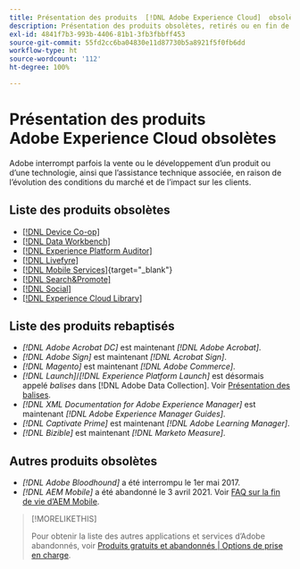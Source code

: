 ```yaml
---
title: Présentation des produits  [!DNL Adobe Experience Cloud]  obsolètes
description: Présentation des produits obsolètes, retirés ou en fin de vie pour  [!DNL Adobe Experience Cloud]  et  [!DNL Adobe Experience Platform]
exl-id: 4841f7b3-993b-4406-81b1-3fb3fbbff453
source-git-commit: 55fd2cc6ba04830e11d87730b5a8921f5f0fb6dd
workflow-type: ht
source-wordcount: '112'
ht-degree: 100%

---
```


# Présentation des produits Adobe Experience Cloud obsolètes

Adobe interrompt parfois la vente ou le développement d’un produit ou d’une technologie, ainsi que l’assistance technique associée, en raison de l’évolution des conditions du marché et de l’impact sur les clients.

## Liste des produits obsolètes

* [[!DNL Device Co-op]](device-co-op.md)
* [[!DNL Data Workbench]](data-workbench.md)
* [[!DNL Experience Platform Auditor]](auditor.md)
* [[!DNL Livefyre]](livefyre.md)
* [[!DNL Mobile Services]](https://experienceleague.adobe.com/docs/mobile-services/using/eol.html?lang=fr){target="_blank"}
* [[!DNL Search&Promote]](search-promote.md)
* [[!DNL Social]](social.md)
* [[!DNL Experience Cloud Library]](experience-cloud-library.md)

<!--
## Notifications of upcoming products to be discontinued

* [!DNL Data Workbench] end-of-life date is **December 31, 2023**. [Link]

-->

## Liste des produits rebaptisés

* *[!DNL Adobe Acrobat DC]* est maintenant *[!DNL Adobe Acrobat]*.
* *[!DNL Adobe Sign]* est maintenant *[!DNL Acrobat Sign]*.
* *[!DNL Magento]* est maintenant *[!DNL Adobe Commerce]*.
* *[!DNL Launch]*/*[!DNL Experience Platform Launch]* est désormais appelé *balises* dans [!DNL Adobe Data Collection]. Voir [Présentation des balises](https://experienceleague.adobe.com/docs/experience-platform/tags/home.html?lang=fr).
* *[!DNL XML Documentation for Adobe Experience Manager]* est maintenant *[!DNL Adobe Experience Manager Guides]*.
* *[!DNL Captivate Prime]* est maintenant *[!DNL Adobe Learning Manager]*.
* *[!DNL Bizible]* est maintenant *[!DNL Marketo Measure]*.

## Autres produits obsolètes

* *[!DNL Adobe Bloodhound]* a été interrompu le 1er mai 2017.
* *[!DNL AEM Mobile]* a été abandonné le 3 avril 2021. Voir [FAQ sur la fin de vie d’AEM Mobile](https://helpx.adobe.com/fr/digital-publishing-solution/help/aem-mobile-end-of-life-faq.html).

>[!MORELIKETHIS]
>
>Pour obtenir la liste des autres applications et services d’Adobe abandonnés, voir [Produits gratuits et abandonnés | Options de prise en charge](https://helpx.adobe.com/fr/support/programs/support-options-free-discontinued-apps-services.html).
